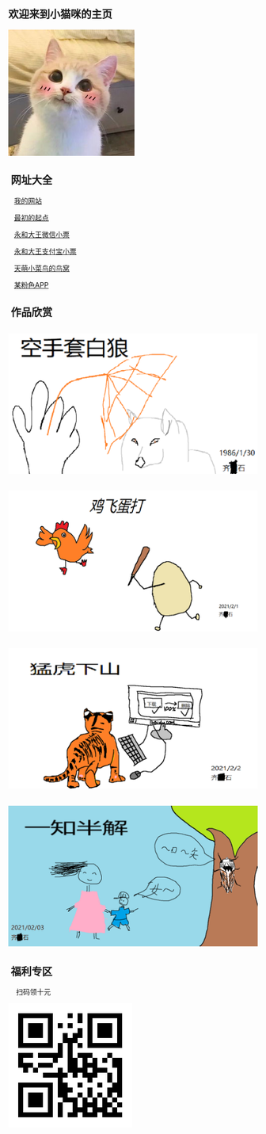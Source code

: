 
欢迎来到小猫咪的主页
-
![小猫咪](README_files/1.jpg)

&nbsp;网址大全
-
&nbsp;&nbsp;&nbsp;[我的网站](file:///E:/Rookie/day02/menu.html)

&nbsp;&nbsp;&nbsp;[最初的起点](http://127.0.0.1:8848/Rookie/day01/01-hello.html)

&nbsp;&nbsp;&nbsp;[永和大王微信小票](http://127.0.0.1:8848/Rookie/day01/%E6%B0%B8%E5%92%8C%E5%A4%A7%E7%8E%8B.html)

&nbsp;&nbsp;&nbsp;[永和大王支付宝小票](http://127.0.0.1:8848/Rookie/day01/%E6%B0%B8%E5%92%8C%E5%B0%8F%E7%A5%A8.html)

&nbsp;&nbsp;&nbsp;[天萌小菜鸟的鸟窝](https://gitee.com/LovelyBird/rookie)

&nbsp;&nbsp;&nbsp;[某粉色APP](https://www.bilibili.com/)

&nbsp;作品欣赏
-

![空手套白狼](README_files/3.png)
-
![鸡飞蛋打](README_files/2.png)
-
![猛虎下山](README_files/4.png)
-
![一知半解](day02/images/一知半解.png)
-
&nbsp;福利专区
-
&nbsp;&nbsp;&nbsp;&nbsp;扫码领十元

![扫码领10元](README_files/1.png)
